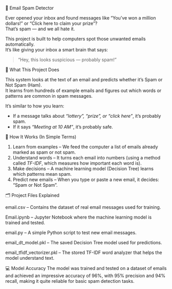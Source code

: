 📧 Email Spam Detector					

Ever opened your inbox and found messages like “You’ve won a million dollars!” or “Click here to claim your prize”?  
That’s spam — and we all hate it.

This project is built to help computers spot those unwanted emails automatically.  
It’s like giving your inbox a smart brain that says:  
> “Hey, this looks suspicious — probably spam!”


🌟 What This Project Does

This system looks at the text of an email and predicts whether it’s Spam or Not Spam (Ham).  
It learns from hundreds of example emails and figures out which words or patterns are common in spam messages.

It’s similar to how you learn:  
- If a message talks about *“lottery”, “prize”, or “click here”*, it’s probably spam.  
- If it says *“Meeting at 10 AM”*, it’s probably safe.


🧠 How It Works (In Simple Terms)

1. Learn from examples – We feed the computer a list of emails already marked as spam or not spam.  
2. Understand words – It turns each email into numbers (using a method called *TF-IDF*, which measures how important each word is).  
3. Make decisions – A machine learning model (Decision Tree) learns which patterns mean spam.  
4. Predict new emails – When you type or paste a new email, it decides: “Spam or Not Spam”.


🗂 Project Files Explained

email.csv – Contains the dataset of real email messages used for training.

Email.ipynb – Jupyter Notebook where the machine learning model is trained and tested.

email.py – A simple Python script to test new email messages.

email_dt_model.pkl – The saved Decision Tree model used for predictions.

email_tfidf_vectorizer.pkl – The stored TF-IDF word analyzer that helps the model understand text.


💻 Model Accuracy 
The model was trained and tested on a dataset of emails and achieved an impressive accuracy of 96%, with 95% precision and 94% recall, making it quite reliable for basic spam detection tasks.

